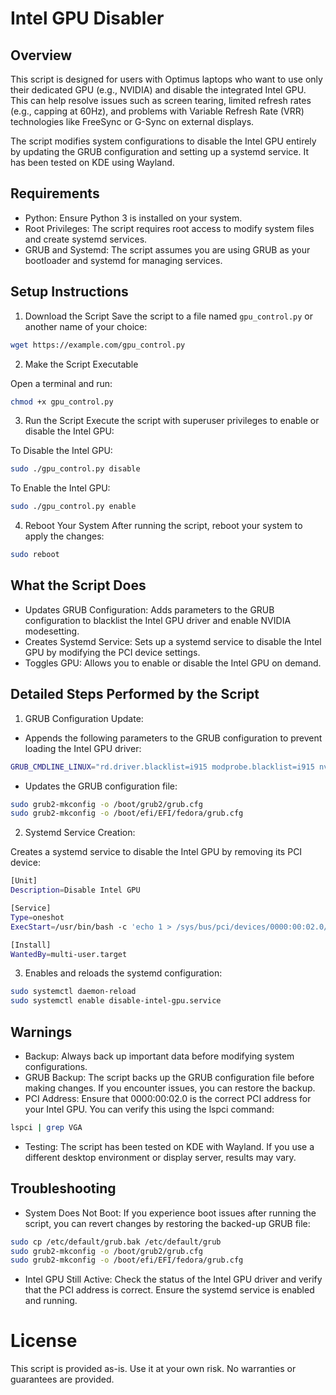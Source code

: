 # Intel GPU Disabler

## Overview
This script is designed for users with Optimus laptops who want to use only their dedicated GPU (e.g., NVIDIA) and disable the integrated Intel GPU. This can help resolve issues such as screen tearing, limited refresh rates (e.g., capping at 60Hz), and problems with Variable Refresh Rate (VRR) technologies like FreeSync or G-Sync on external displays.

The script modifies system configurations to disable the Intel GPU entirely by updating the GRUB configuration and setting up a systemd service. It has been tested on KDE using Wayland.

## Requirements
- Python: Ensure Python 3 is installed on your system.
- Root Privileges: The script requires root access to modify system files and create systemd services.
- GRUB and Systemd: The script assumes you are using GRUB as your bootloader and systemd for managing services.

## Setup Instructions
1. Download the Script
Save the script to a file named `gpu_control.py` or another name of your choice:

```bash
wget https://example.com/gpu_control.py
```

2. Make the Script Executable

Open a terminal and run:
```bash
chmod +x gpu_control.py
```

3. Run the Script
Execute the script with superuser privileges to enable or disable the Intel GPU:

To Disable the Intel GPU:

```bash
sudo ./gpu_control.py disable
```

To Enable the Intel GPU:
```bash
sudo ./gpu_control.py enable
```

4. Reboot Your System
After running the script, reboot your system to apply the changes:

```bash
sudo reboot
```

## What the Script Does
- Updates GRUB Configuration: Adds parameters to the GRUB configuration to blacklist the Intel GPU driver and enable NVIDIA modesetting.
- Creates Systemd Service: Sets up a systemd service to disable the Intel GPU by modifying the PCI device settings.
- Toggles GPU: Allows you to enable or disable the Intel GPU on demand.

## Detailed Steps Performed by the Script
1. GRUB Configuration Update:

- Appends the following parameters to the GRUB configuration to prevent loading the Intel GPU driver:

```bash
GRUB_CMDLINE_LINUX="rd.driver.blacklist=i915 modprobe.blacklist=i915 nvidia-drm.modeset=1"
```

- Updates the GRUB configuration file:
```bash
sudo grub2-mkconfig -o /boot/grub2/grub.cfg
sudo grub2-mkconfig -o /boot/efi/EFI/fedora/grub.cfg
```

2. Systemd Service Creation:

Creates a systemd service to disable the Intel GPU by removing its PCI device:

```bash
[Unit]
Description=Disable Intel GPU

[Service]
Type=oneshot
ExecStart=/usr/bin/bash -c 'echo 1 > /sys/bus/pci/devices/0000:00:02.0/remove'

[Install]
WantedBy=multi-user.target
```

3. Enables and reloads the systemd configuration:
```bash
sudo systemctl daemon-reload
sudo systemctl enable disable-intel-gpu.service
```

## Warnings
- Backup: Always back up important data before modifying system configurations.
- GRUB Backup: The script backs up the GRUB configuration file before making changes. If you encounter issues, you can restore the backup.
- PCI Address: Ensure that 0000:00:02.0 is the correct PCI address for your Intel GPU. You can verify this using the lspci command:

```bash
lspci | grep VGA
```

- Testing: The script has been tested on KDE with Wayland. If you use a different desktop environment or display server, results may vary.

## Troubleshooting
- System Does Not Boot: If you experience boot issues after running the script, you can revert changes by restoring the backed-up GRUB file:

```bash
sudo cp /etc/default/grub.bak /etc/default/grub
sudo grub2-mkconfig -o /boot/grub2/grub.cfg
sudo grub2-mkconfig -o /boot/efi/EFI/fedora/grub.cfg
```

- Intel GPU Still Active: Check the status of the Intel GPU driver and verify that the PCI address is correct. Ensure the systemd service is enabled and running.

# License
This script is provided as-is. Use it at your own risk. No warranties or guarantees are provided.
